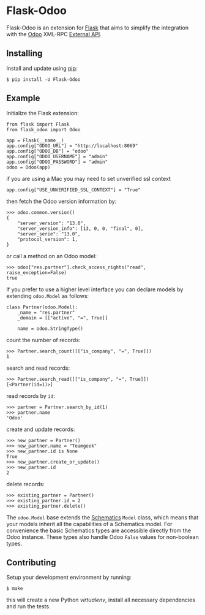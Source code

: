 
# Flask-Odoo

Flask-Odoo is an extension for [Flask](https://flask.palletsprojects.com/) that aims to simplify the integration with the [Odoo](https://www.odoo.com/) XML-RPC [External API](https://www.odoo.com/documentation/13.0/webservices/odoo.html).

## Installing

Install and update using [pip](https://pip.pypa.io/en/stable/quickstart/):

```
$ pip install -U Flask-Odoo
```

## Example

Initialize the Flask extension:

```
from flask import Flask
from flask_odoo import Odoo

app = Flask(__name__)
app.config["ODOO_URL"] = "http://localhost:8069"
app.config["ODOO_DB"] = "odoo"
app.config["ODOO_USERNAME"] = "admin"
app.config["ODOO_PASSWORD"] = "admin"
odoo = Odoo(app)
```

if you are using a Mac you may need to set unverified ssl context

```
app.config["USE_UNVERIFIED_SSL_CONTEXT"] = "True"
```

then fetch the Odoo version information by:

```
>>> odoo.common.version()
{
    "server_version": "13.0",
    "server_version_info": [13, 0, 0, "final", 0],
    "server_serie": "13.0",
    "protocol_version": 1,
}
```

or call a method on an Odoo model:

```
>>> odoo["res.partner"].check_access_rights("read", raise_exception=False)
true
```

If you prefer to use a higher level interface you can declare models by extending `odoo.Model` as follows:

```
class Partner(odoo.Model):
    _name = "res.partner"
    _domain = [["active", "=", True]]

    name = odoo.StringType()
```

count the number of records:

```
>>> Partner.search_count([["is_company", "=", True]])
1
```

search and read records:

```
>>> Partner.search_read([["is_company", "=", True]])
[<Partner(id=1)>]
```

read records by `id`:

```
>>> partner = Partner.search_by_id(1)
>>> partner.name
'Odoo'
```

create and update records:

```
>>> new_partner = Partner()
>>> new_partner.name = "Teamgeek"
>>> new_partner.id is None
True
>>> new_partner.create_or_update()
>>> new_partner.id
2
```

delete records:

```
>>> existing_partner = Partner()
>>> existing_partner.id = 2
>>> existing_partner.delete()
```

The `odoo.Model` base extends the [Schematics](https://github.com/schematics/schematics) `Model` class, which means that your models inherit all the capabilities of a Schematics model. For convenience the basic Schematics types are accessible directly from the Odoo instance. These types also handle Odoo `False` values for non-boolean types.

## Contributing

Setup your development environment by running:

```
$ make
```

this will create a new Python *virtualenv*, install all necessary dependencies and run the tests.
